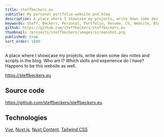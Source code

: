 ```yaml
---
title: steffbeckers.eu
subtitle: My personal portfolio website and blog
description: A place where I showcase my projects, write down some dev notes and scripts in the blog. Who am I? Which skills and experience do I have? Happens to be this website as well.
keywords: Steff, Beckers, Personal, Portfolio, Resume, CV, Website, Blog, steffbeckers.eu, Vue, Vue.js, Nuxt, Nuxt.js, Nuxt Content, Tailwind CSS
github: https://github.com/steffbeckers/steffbeckers.eu
thumbnail: /projects/steffbeckers/images/screenshot.png
published: true
sort_order: 1000
---
```


A place where I showcase my projects, write down some dev notes and scripts in the blog. Who am I? Which skills and experience do I have? Happens to be this website as well.

https://steffbeckers.eu

## Source code

https://github.com/steffbeckers/steffbeckers.eu

## Technologies

[Vue](https://vuejs.org), [Nuxt.js](https://nuxtjs.org), [Nuxt Content](https://content.nuxtjs.org), [Tailwind CSS](https://tailwindcss.com)
